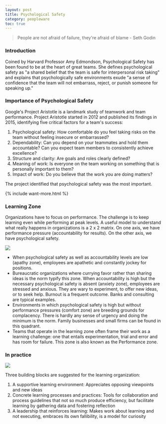 ```yaml
---
layout: post
title: Psychological Safety
category: peopleware
toc: true
---
```


<blockquote>People are not afraid of failure, they're afraid of blame - Seth Godin</blockquote>

### Introduction

Coined by Harvard Professor Amy Edmondson, Psychological Safety has been found to be at the heart of great teams. She defines psychological safety as "a shared belief that the team is safe for interpersonal risk taking" and explains that psychologically safe environments exude "a sense of confidence that the team will not embarrass, reject, or punish someone for speaking up."

### Importance of Psychological Safety

Google's Project Aristotle is a landmark study of teamwork and team performance. Project Aristotle started in 2012 and published its findings in 2015, identifying five critical factors for a team's success:

1. Psychological safety: How comfortable do you feel taking risks on the team without feeling insecure or embarrassed?
2. Dependability: Can you depend on your teammates and hold them accountable? Can you expect team members to consistently achieve excellence?
3. Structure and clarity: Are goals and roles clearly defined?
4. Meaning of work: Is everyone on the team working on something that is personally important to them?
5. Impact of work: Do you believe that the work you are doing matters?

The project identified that psychological safety was the most important.

{% include want-more.html %}

### Learning Zone

Organizations have to focus on performance. The challenge is to keep learning even while performing at peak levels. A useful model to understand what really happens in organizations is a 2 x 2 matrix. On one axis, we have performance pressure (accountability for results). On the other axis, we have psychological safety.

<img src="{{site.url}}/{{site.images}}/relationships/psychological-safety.png">

- When psychological safety as well as accountability levels are low (apathy zone), employees are apathetic and constantly jockey for positions.
- Bureaucratic organizations where currying favor rather than sharing ideas is the norm typify this zone. When accountability is high but the necessary psychological safety is absent (anxiety zone), employees are stressed and anxious. They are wary to experiment, to offer new ideas, or to seek help. Burnout is a frequent outcome. Banks and consulting are typical examples.
- Environments in which psychological safety is high but without performance pressures (comfort zone) are breeding grounds for complacency. There is hardly any sense of urgency and doing the minimum is the norm. Family businesses and small firms can be found in this quadrant.
- Teams that operate in the learning zone often frame their work as a learning challenge: one that entails experimentation, trial and error and has room for failure. This zone is also known as the Performance zone.

### In practice

<img src="{{site.url}}/{{site.images}}/relationships/learning-organisation.gif">

Three building blocks are suggested for the learning organization:

1. A supportive learning environment: Appreciates opposing viewpoints and new ideas
2. Concrete learning processes and practices: Tools for collaboration and process guidelines that not so much produce efficiency, but facilitate learning by gathering data and fostering reflection
3. A leadership that reinforces learning: Makes work about learning and not executing, embraces its own fallibility, is a model for curiosity
